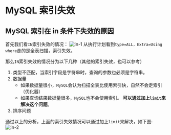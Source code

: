 # MySQL 索引失效

## MySQL 索引在 in 条件下失效的原因

首先我们看`IN`索引失效的情况：
![in-1](/img/mysql/in-1.jpg)
从执行计划看到`type=ALL，Extra=Using where`走的是全表扫描，索引失效。

那么`IN`索引失效的情况分为以下几种（其他的索引失效，也可以参考）

1. 类型不匹配，当索引字段是字符串时，查询的参数也必须是字符串。
2. 数据量
    - 如果数据量很小，`MySQL`会认为扫描全表比使用索引快，自然不会走索引（优化器）
    - 如果查询结果数据量很多，`MySQL`也不会使用索引。
**可以通过加上`limit`来解决这个问题**。
3. 排序问题

通过以上的分析，上面的索引失效情况可以通过加上`limit`来解决，如下图:
![in-2](/img/mysql/in-2.jpg)
